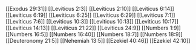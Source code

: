 [[Exodus 29:31]]
[[Leviticus 2:3]]
[[Leviticus 2:10]]
[[Leviticus 6:14]]
[[Leviticus 6:19]]
[[Leviticus 6:25]]
[[Leviticus 6:29]]
[[Leviticus 7:1]]
[[Leviticus 7:6]]
[[Leviticus 10:3]]
[[Leviticus 10:13]]
[[Leviticus 10:17]]
[[Leviticus 14:13]]
[[Leviticus 21:22]]
[[Leviticus 24:9]]
[[Numbers 1:9]]
[[Numbers 16:5]]
[[Numbers 16:40]]
[[Numbers 18:7]]
[[Numbers 18:9]]
[[Deuteronomy 21:5]]
[[Nehemiah 13:5]]
[[Ezekiel 40:46]]
[[Ezekiel 42:10]]
